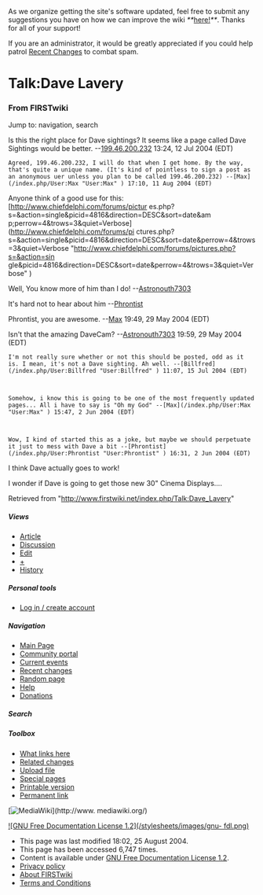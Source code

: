 As we organize getting the site's software updated, feel free to submit any
suggestions you have on how we can improve the wiki
_**_[here!](/index.php/User:Hallry/Suggestions "User:Hallry/Suggestions"
)_**_. Thanks for all of your support!

If you are an administrator, it would be greatly appreciated if you could help
patrol [Recent Changes](/index.php/Special:Recentchanges
"Special:Recentchanges" ) to combat spam.

# Talk:Dave Lavery

### From FIRSTwiki

Jump to: navigation, search

Is this the right place for Dave sightings? It seems like a page called Dave
Sightings would be better.
--[199.46.200.232](/index.php?title=User:199.46.200.232&action=edit
"User:199.46.200.232" ) 13:24, 12 Jul 2004 (EDT)

    Agreed, 199.46.200.232, I will do that when I get home. By the way, that's quite a unique name. (It's kind of pointless to sign a post as an anonymous uer unless you plan to be called 199.46.200.232) --[Max](/index.php/User:Max "User:Max" ) 17:10, 11 Aug 2004 (EDT) 

Anyone think of a good use for this: [http://www.chiefdelphi.com/forums/pictur
es.php?s=&amp;action=single&amp;picid=4816&amp;direction=DESC&amp;sort=date&am
p;perrow=4&amp;trows=3&amp;quiet=Verbose](http://www.chiefdelphi.com/forums/pi
ctures.php?s=&action=single&picid=4816&direction=DESC&sort=date&perrow=4&trows
=3&quiet=Verbose "http://www.chiefdelphi.com/forums/pictures.php?s=&action=sin
gle&picid=4816&direction=DESC&sort=date&perrow=4&trows=3&quiet=Verbose" )

Well, You know more of him than I do!
--[Astronouth7303](/index.php/User:Astronouth7303 "User:Astronouth7303" )

It's hard not to hear about him --[Phrontist](/index.php/User:Phrontist
"User:Phrontist" )

  
Phrontist, you are awesome. --[Max](/index.php/User:Max "User:Max" ) 19:49, 29
May 2004 (EDT)

Isn't that the amazing DaveCam?
--[Astronouth7303](/index.php/User:Astronouth7303 "User:Astronouth7303" )
19:59, 29 May 2004 (EDT)

    I'm not really sure whether or not this should be posted, odd as it is. I mean, it's not a Dave sighting. Ah well. --[Billfred](/index.php/User:Billfred "User:Billfred" ) 11:07, 15 Jul 2004 (EDT) 

  

    Somehow, i know this is going to be one of the most frequently updated pages... All i have to say is "Oh my God" --[Max](/index.php/User:Max "User:Max" ) 15:47, 2 Jun 2004 (EDT) 

    

    Wow, I kind of started this as a joke, but maybe we should perpetuate it just to mess with Dave a bit --[Phrontist](/index.php/User:Phrontist "User:Phrontist" ) 16:31, 2 Jun 2004 (EDT) 

I think Dave actually goes to work!

I wonder if Dave is going to get those new 30" Cinema Displays....

Retrieved from "<http://www.firstwiki.net/index.php/Talk:Dave_Lavery>"

##### Views

  * [Article](/index.php/Dave_Lavery)
  * [Discussion](/index.php/Talk:Dave_Lavery)
  * [Edit](/index.php?title=Talk:Dave_Lavery&action=edit)
  * [+](/index.php?title=Talk:Dave_Lavery&action=edit&section=new)
  * [History](/index.php?title=Talk:Dave_Lavery&action=history)

##### Personal tools

  * [Log in / create account](/index.php?title=Special:Userlogin&returnto=Talk:Dave_Lavery)

[](/index.php/Main_Page "Main Page" )

##### Navigation

  * [Main Page](/index.php/Main_Page)
  * [Community portal](/index.php/FIRSTwiki:Community_portal)
  * [Current events](/index.php/Current_events)
  * [Recent changes](/index.php/Special:Recentchanges)
  * [Random page](/index.php/Special:Random)
  * [Help](/index.php/FIRSTwiki:Help)
  * [Donations](/index.php/FIRSTwiki:Site_support)

##### Search



##### Toolbox

  * [What links here](/index.php/Special:Whatlinkshere/Talk:Dave_Lavery)
  * [Related changes](/index.php/Special:Recentchangeslinked/Talk:Dave_Lavery)
  * [Upload file](/index.php/Special:Upload)
  * [Special pages](/index.php/Special:Specialpages)
  * [Printable version](/index.php?title=Talk:Dave_Lavery&printable=yes)
  * [Permanent link](/index.php?title=Talk:Dave_Lavery&oldid=37837)

[![MediaWiki](/skins/common/images/poweredby_mediawiki_88x31.png)](http://www.
mediawiki.org/)

[![GNU Free Documentation License 1.2](/stylesheets/images/gnu-
fdl.png)](http://www.gnu.org/copyleft/fdl.html)

  * This page was last modified 18:02, 25 August 2004.
  * This page has been accessed 6,747 times.
  * Content is available under [GNU Free Documentation License 1.2](http://www.gnu.org/copyleft/fdl.html "http://www.gnu.org/copyleft/fdl.html" ).
  * [Privacy policy](/index.php/FIRSTwiki:Privacy_policy "FIRSTwiki:Privacy policy" )
  * [About FIRSTwiki](/index.php/FIRSTwiki:About "FIRSTwiki:About" )
  * [Terms and Conditions](/index.php/FIRSTwiki:Terms_and_conditions "FIRSTwiki:Terms and conditions" )

